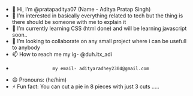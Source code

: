 - 👋 Hi, I’m @pratapaditya07 (Name - Aditya Pratap Singh)
- 👀 I’m interested in basically everything related to tech but the thing is there should be someone with me to explain it
- 🌱 I’m currently learning CSS (html done) and will be learning javascript soon..
- 💞️ I’m looking to collaborate on any small project where i can be usefull to anybody
- 📫 How to reach me my ig- @duh.itx_adi
-                    my email- adityaradhey2304@gmail.com
- 😄 Pronouns: (he/him)
- ⚡ Fun fact: You can cut a pie in 8 pieces with just 3 cuts .....

<!---
pratapaditya07/pratapaditya07 is a ✨ special ✨ repository because its `README.md` (this file) appears on your GitHub profile.
You can click the Preview link to take a look at your changes.
--->
